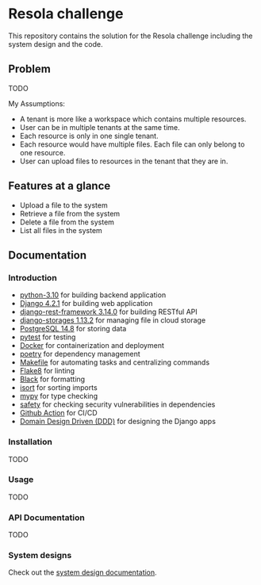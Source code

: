 # Resola challenge
This repository contains the solution for the Resola challenge including the system design and the code.

## Problem
TODO

My Assumptions:
- A tenant is more like a workspace which contains multiple resources.
- User can be in multiple tenants at the same time.
- Each resource is only in one single tenant.
- Each resource would have multiple files. Each file can only belong to one resource.
- User can upload files to resources in the tenant that they are in.


## Features at a glance
- Upload a file to the system
- Retrieve a file from the system
- Delete a file from the system
- List all files in the system

## Documentation

### Introduction
- [python-3.10](https://www.python.org/) for building backend application
- [Django 4.2.1](https://www.djangoproject.com/) for building web application
- [django-rest-framework 3.14.0](https://www.django-rest-framework.org/) for building RESTful API
- [django-storages 1.13.2](https://django-storages.readthedocs.io/en/latest/) for managing file in cloud storage
- [PostgreSQL 14.8]() for storing data
- [pytest]() for testing
- [Docker](https://www.docker.com/) for containerization and deployment
- [poetry](https://python-poetry.org/) for dependency management
- [Makefile](#) for automating tasks and centralizing commands
- [Flake8](#) for linting
- [Black](#) for formatting
- [isort](#) for sorting imports
- [mypy](#) for type checking
- [safety](#) for checking security vulnerabilities in dependencies
- [Github Action](#) for CI/CD
- [Domain Design Driven (DDD)](#) for designing the Django apps

### Installation
TODO

### Usage
TODO

### API Documentation
TODO

### System designs
Check out the [system design documentation](diagrams/system/README.md).